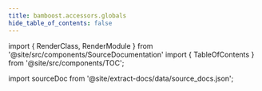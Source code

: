 ```yaml
---
title: bamboost.accessors.globals
hide_table_of_contents: false
---
```


import { RenderClass, RenderModule } from '@site/src/components/SourceDocumentation'
import { TableOfContents } from '@site/src/components/TOC';

import sourceDoc from '@site/extract-docs/data/source_docs.json';

<RenderModule data={sourceDoc} moduleFullName="bamboost.accessors.globals" />

<TableOfContents />
